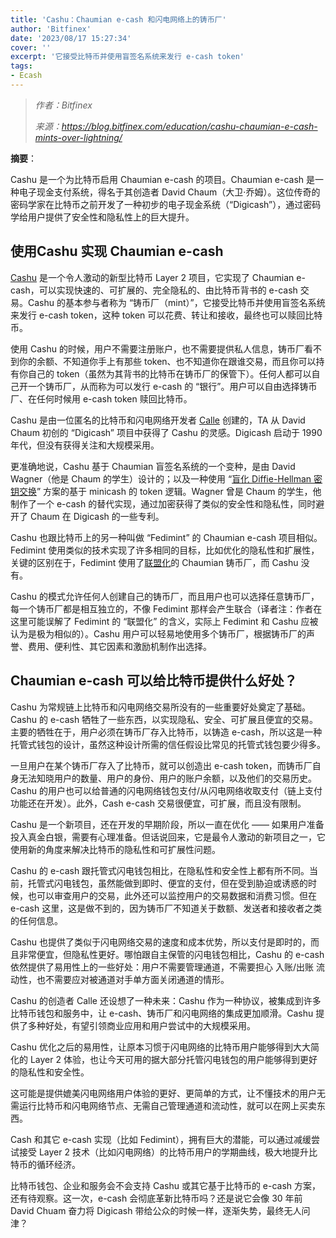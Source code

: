 ```yaml
---
title: 'Cashu：Chaumian e-cash 和闪电网络上的铸币厂'
author: 'Bitfinex'
date: '2023/08/17 15:27:34'
cover: ''
excerpt: '它接受比特币并使用盲签名系统来发行 e-cash token'
tags:
- Ecash
---
```



> *作者：Bitfinex*
> 
> *来源：<https://blog.bitfinex.com/education/cashu-chaumian-e-cash-mints-over-lightning/>*



**摘要**：

Cashu 是一个为比特币启用 Chaumian e-cash 的项目。Chaumian e-cash 是一种电子现金支付系统，得名于其创造者 David Chaum（大卫·乔姆）。这位传奇的密码学家在比特币之前开发了一种初步的电子现金系统（“Digicash”），通过密码学给用户提供了安全性和隐私性上的巨大提升。

## 使用Cashu 实现 Chaumian e-cash

[Cashu](https://cashu.space/) 是一个令人激动的新型比特币 Layer 2 项目，它实现了 Chaumian e-cash，可以实现快速的、可扩展的、完全隐私的、由比特币背书的 e-cash 交易。Cashu 的基本参与者称为 “铸币厂（mint）”，它接受比特币并使用盲签名系统来发行 e-cash token，这种 token 可以花费、转让和接收，最终也可以赎回比特币。

使用 Cashu 的时候，用户不需要注册账户，也不需要提供私人信息，铸币厂看不到你的余额、不知道你手上有那些 token、也不知道你在跟谁交易，而且你可以持有你自己的 token（虽然为其背书的比特币在铸币厂的保管下）。任何人都可以自己开一个铸币厂，从而称为可以发行 e-cash 的 “银行”。用户可以自由选择铸币厂、在任何时候用 e-cash token 赎回比特币。

Cashu 是由一位匿名的比特币和闪电网络开发者 [Calle](https://twitter.com/callebtc) 创建的，TA 从 David Chaum 初创的 “Digicash” 项目中获得了 Cashu 的灵感。Digicash 启动于 1990 年代，但没有获得关注和大规模采用。

更准确地说，Cashu 基于 Chaumian 盲签名系统的一个变种，是由 David Wagner（他是 Chaum 的学生）设计的；以及一种使用 “[盲化 Diffie-Hellman 密钥交换](https://en.wikipedia.org/wiki/Diffie%E2%80%93Hellman_key_exchange)” 方案的基于 minicash 的 token 逻辑。Wagner 曾是 Chaum 的学生，他制作了一个 e-cash 的替代实现，通过加密获得了类似的安全性和隐私性，同时避开了 Chaum 在 Digicash 的一些专利。

Cashu 也跟比特币上的另一种叫做 “Fedimint” 的 Chaumian e-cash 项目相似。Fedimint 使用类似的技术实现了许多相同的目标，比如优化的隐私性和扩展性，关键的区别在于，Fedimint 使用了[联盟化](https://en.wikipedia.org/wiki/Federation_(information_technology))的 Chaumian 铸币厂，而 Cashu 没有。

Cashu 的模式允许任何人创建自己的铸币厂，而且用户也可以选择任意铸币厂，每一个铸币厂都是相互独立的，不像 Fedimint 那样会产生联合（译者注：作者在这里可能误解了 Fedimint 的 “联盟化” 的含义，实际上 Fedimint 和 Cashu 应被认为是极为相似的）。Cashu 用户可以轻易地使用多个铸币厂，根据铸币厂的声誉、费用、便利性、其它因素和激励机制作出选择。

## Chaumian e-cash 可以给比特币提供什么好处？

Cashu 为常规链上比特币和闪电网络交易所没有的一些重要好处奠定了基础。Cashu 的 e-cash 牺牲了一些东西，以实现隐私、安全、可扩展且便宜的交易。主要的牺牲在于，用户必须在铸币厂存入比特币，以铸造 e-cash，所以这是一种托管式钱包的设计，虽然这种设计所需的信任假设比常见的托管式钱包要少得多。

一旦用户在某个铸币厂存入了比特币，就可以创造出 e-cash token，而铸币厂自身无法知晓用户的数量、用户的身份、用户的账户余额，以及他们的交易历史。Cashu 的用户也可以给普通的闪电网络钱包支付/从闪电网络收取支付（链上支付功能还在开发）。此外，Cash e-cash 交易很便宜，可扩展，而且没有限制。

Cashu 是一个新项目，还在开发的早期阶段，所以一直在优化 —— 如果用户准备投入真金白银，需要有心理准备。但话说回来，它是最令人激动的新项目之一，它使用新的角度来解决比特币的隐私性和可扩展性问题。

Cashu 的 e-cash 跟托管式闪电钱包相比，在隐私性和安全性上都有所不同。当前，托管式闪电钱包，虽然能做到即时、便宜的支付，但在受到胁迫或诱惑的时候，也可以审查用户的交易，此外还可以监控用户的交易数据和消费习惯。但在 e-cash 这里，这是做不到的，因为铸币厂不知道关于数额、发送者和接收者之类的任何信息。

Cashu 也提供了类似于闪电网络交易的速度和成本优势，所以支付是即时的，而且非常便宜，但隐私性更好。哪怕跟自主保管的闪电钱包相比，Cashu 的 e-cash 依然提供了易用性上的一些好处：用户不需要管理通道，不需要担心 入账/出账 流动性，也不需要应对被通道对手单方面关闭通道的情形。

Cashu 的创造者 Calle 还设想了一种未来：Cashu 作为一种协议，被集成到许多比特币钱包和服务中，让 e-cash、铸币厂和闪电网络的集成更加顺滑。Cashu 提供了多种好处，有望引领商业应用和用户尝试中的大规模采用。

Cashu 优化之后的易用性，让原本习惯于闪电网络的比特币用户能够得到大大简化的 Layer 2 体验，也让今天可用的据大部分托管闪电钱包的用户能够得到更好的隐私性和安全性。

这可能是提供媲美闪电网络用户体验的更好、更简单的方式，让不懂技术的用户无需运行比特币和闪电网络节点、无需自己管理通道和流动性，就可以在网上买卖东西。

Cash 和其它 e-cash 实现（比如 Fedimint），拥有巨大的潜能，可以通过减缓尝试接受 Layer 2 技术（比如闪电网络）的比特币用户的学期曲线，极大地提升比特币的循环经济。

比特币钱包、企业和服务会不会支持 Cashu 或其它基于比特币的 e-cash 方案，还有待观察。这一次，e-cash 会彻底革新比特币吗？还是说它会像 30 年前 David Chuam 奋力将 Digicash 带给公众的时候一样，逐渐失势，最终无人问津？